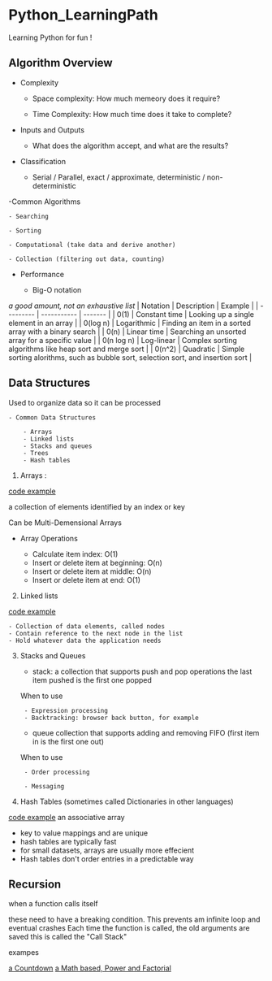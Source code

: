 # Python_LearningPath

Learning Python for fun !

## Algorithm Overview

- Complexity 

    - Space complexity: How much memeory does it require?

    - Time Complexity: How much time does it take to complete?

- Inputs and Outputs

    - What does the algorithm accept, and what are the results?

- Classification

    - Serial / Parallel, exact / approximate,
        deterministic / non-deterministic

-Common Algorithms

    - Searching

    - Sorting

    - Computational (take data and derive another)

    - Collection (filtering out data, counting)

- Performance

    - Big-O notation

*a good amount, not an exhaustive list*
| Notation  | Description | Example |
| --------- | ----------- | ------- |
| 0(1)  | Constant time  |  Looking up a single element in an array  |
| 0(log n)  | Logarithmic  |  Finding an item in a sorted array with a binary search  |
| 0(n)  | Linear time  |  Searching an unsorted array for a specific value  |
| 0(n log n)  | Log-linear |  Complex sorting algorithms like heap sort and merge sort  |
| 0(n^2)  | Quadratic  |  Simple sorting alorithms, such as bubble sort, selection sort, and insertion sort  |


## Data Structures

Used to organize data so it can be processed

    - Common Data Structures

        - Arrays
        - Linked lists 
        - Stacks and queues
        - Trees
        - Hash tables

1. Arrays :

[code example](/DataStructures/arrays.py)

a collection of elements identified by an index or key

Can be Multi-Demensional Arrays

- Array Operations

    - Calculate item index: O(1)
    - Insert or delete item at beginning: O(n)
    - Insert or delete item at middle: O(n)
    - Insert or delete item at end: O(1)

2. Linked lists

[code example](/DataStructures/Linkedlist.py)

    - Collection of data elements, called nodes
    - Contain reference to the next node in the list
    - Hold whatever data the application needs

3. Stacks and Queues

    - stack: 
    a collection that supports push and pop operations
    the last item pushed is the first one popped

    When to use

        - Expression processing
        - Backtracking: browser back button, for example

    - queue
    collection that supports adding and removing
    FIFO (first item in is the first one out)

    When to use

        - Order processing

        - Messaging

4. Hash Tables (sometimes called Dictionaries in other languages)

[code example](/DataStructures/hashtable.py)
an associative array

- key to value mappings and are unique
- hash tables are typically fast
- for small datasets, arrays are usually more effecient
- Hash tables don't order entries in a predictable way

## Recursion

when a function calls itself

these need to have a breaking condition. This prevents am infinite loop and eventual crashes
Each time the function is called, the old arguments are saved
this is called the "Call Stack"

exampes

[a Countdown](/Recursion/countdown.py)
[a Math based, Power and Factorial](/Recursion/recursion.py)